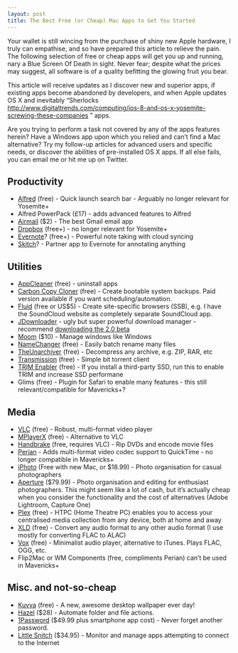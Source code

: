 ```yaml
---
layout: post
title: The Best Free (or Cheap) Mac Apps to Get You Started
---
```


Your wallet is still wincing from the purchase of shiny new Apple hardware, I truly can empathise, and so have prepared this article to relieve the pain. The following selection of free or cheap apps will get you up and running, nary a Blue Screen Of Death in sight. Never fear; despite what the prices may suggest, all software is of a quality befitting the glowing fruit you bear.

<!--more-->

This article will receive updates as I discover new and superior apps, if existing apps become abandoned by developers, and when Apple updates OS X and inevitably “Sherlocks http://www.digitaltrends.com/computing/ios-8-and-os-x-yosemite-screwing-these-companies ” apps.

Are you trying to perform a task not covered by any of the apps features herein? Have a Windows app upon which you relied and can’t find a Mac alternative? Try my follow-up articles for advanced users and specific needs, or discover the abilities of pre-installed OS X apps. If all else fails, you can email me or hit me up on Twitter.

## Productivity

* [Alfred](http://www.alfredapp.com/ "Alfred") (free) - Quick launch search bar - Arguably no longer relevant for Yosemite+
* Alfred PowerPack (£17) - adds advanced features to Alfred
* [Airmail](http://airmailapp.com/ "Airmail") ($2) - The best Gmail email app
* [Dropbox](https://www.dropbox.com/ "Dropbox") (free+) - no longer relevant for Yosemite+
* [Evernote](https://evernote.com/ "Evernote")? (free+) - Powerful note taking with cloud syncing
* [Skitch](https://evernote.com/skitch/ "Skitch")? - Partner app to Evernote for annotating anything

## Utilities

* [AppCleaner](http://www.freemacsoft.net/appcleaner/ "AppCleaner") (free) - uninstall apps 
* [Carbon Copy Cloner](http://www.bombich.com/ "Carbon Copy Cloner") (free) - Create bootable system backups. Paid version available if you want scheduling/automation.
* [Fluid](http://fluidapp.com/ "Fluid") (free or US$5) - Create site-specific browsers (SSB), e.g. I have the SoundCloud website as completely separate SoundCloud app.
* [JDownloader](http://jdownloader.org/ "JDownloader") - ugly but super powerful download manager - recommend [downloading the 2.0 beta](http://jdownloader.org/download/offline "JDownloader 2.0 Beta")
* [Moom](http://manytricks.com/moom/ "Moom") ($10) - Manage windows like Windows
* [NameChanger](http://mrrsoftware.com/namechanger/ "NameChanger") (free) - Easily batch rename many files
* [TheUnarchiver](http://wakaba.c3.cx/s/apps/unarchiver "TheUnarchiver") (free) - Decompress any archive, e.g. ZIP, RAR, etc
* [Transmission](https://www.transmissionbt.com/ "Transmission BitTorrent") (free) - Simple bit torrent client
* [TRIM Enabler](http://www.cindori.org/software/trimenabler/ "TRIM Enabler") (free) - If you install a third-party SSD, run this to enable TRIM and increase SSD performane
* Glims (free) - Plugin for Safari to enable many features - this still relevant/compatible for Mavericks+?

## Media

* [VLC](http://www.videolan.org/vlc/index.html "VLC - Video Lan Client") (free) - Robust, multi-format video player
* [MPlayerX](http://mplayerx.org/ "MPlayerX") (free) - Alternative to VLC
* [Handbrake](http://handbrake.fr/ "Handbrake") (free, requires VLC) - Rip DVDs and encode movie files
* [Perian](http://perian.org/ "Perian") - Adds multi-format video codec support to QuickTime - no longer compatible in Mavericks+ 
* [iPhoto](https://www.apple.com/au/mac/iphoto/ "iPhoto") (Free with new Mac, or $18.99) - Photo organisation for casual photographers
* [Aperture](https://www.apple.com/au/aperture/ "Aperture") ($79.99) - Photo organisation and editing for enthusiast photographers.  This might seem like a lot of cash, but it’s actually cheap when you consider the functionality and the cost of alternatives (Adobe Lightroom, Capture One)
* [Plex](https://plex.tv/ "Plex") (free) - HTPC (Home Theatre PC) enables you to access your centralised media collection from any device, both at home and away
* [XLD](http://tmkk.undo.jp/xld/index_e.html "XLD Lossless Decoder") (free) - Convert any audio format to any other audio format (I use mostly for converting FLAC to ALAC)
* [Vox](http://coppertino.com/ "Vox") (free) - Minimalist audio player, alternative to iTunes. Plays FLAC, OGG, etc.
* Flip2Mac or WM Components (free, compliments Perian) can’t be used in Mavericks+

## Misc. and not-so-cheap

* [Kuvva](https://www.kuvva.com/apps "Kuvva") (free) - A new, awesome desktop wallpaper ever day!
* [Hazel](http://www.noodlesoft.com/hazel.php "Hazel") ($28) - Automate folder and file actions.
* [1Password](https://agilebits.com/onepassword "1Password") ($49.99 plus smartphone app cost) - Never forget another password.
* [Little Snitch](http://www.obdev.at/products/littlesnitch/index.html "Little Snitch") ($34.95) - Monitor and manage apps attempting to connect to the Internet




